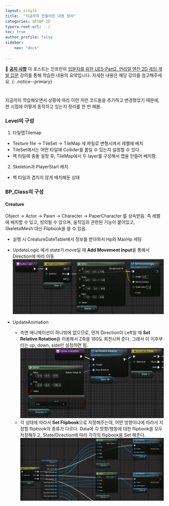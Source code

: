 ```yaml
---
layout: single
title:  "지금까지 만들어진 내용 정리"
categories: UE5BP-2D
typora-root-url: ../
toc: true
author_profile: false
sidebar:
    nav: "docs"

---
```


🌝 **<u>공지 사항</u>** 
이 포스트는 인프런의 [입문자를 위한 UE5-Part2. 언리얼 엔진 2D 게임 개발 입문](https://www.inflearn.com/course/%EC%96%B8%EB%A6%AC%EC%96%BC5-%EA%B0%9C%EB%B0%9C%EC%9D%98%EC%A0%95%EC%84%9D-2/dashboard) 강의를 통해 학습한 내용의 요약입니다. 자세한 내용은 해당 강의를 참고해주세요.
{: .notice--primary} 

# 

지금까지 학습해오면서 상황에 따라 이런 저런 코드들을 추가하고 변경했었기 때문에, 현 시점에 어떻게 동작하고 있는지 정리를 한 번 해봄. 

### Level의 구성 
1. 타일맵Tilemap 
- Texture file -> TileSet -> TileMap 세 파일로 변형시켜서 레벨에 배치 
- TileSet에서는 어떤 타일에 Collider를 붙일 수 있는지 설정할 수 있다. 
- 벽 타일에 충돌 설정 후, TileMap에서 두 layer를 구성해서 맵을 만들어 배치함. 
2. Skeleton과 PlayerStart 배치 
- 벽 타일과 겹치지 않게 배치해둔 상태 

### BP_Class의 구성
#### Creature
Object -> Actor -> Pawn -> Character -> PaperCharacter 를 상속받음. 즉 레벨에 배치할 수 있고, 빙의될 수 있으며, 움직임과 관련된 기능이 붙어있고, SkeletalMesh 대신 Flipbook을 쓸 수 있음. 
- 실행 시 CreatureDateTable에서 정보를 받아와서 Hp와 MaxHp 세팅 
- UpdateLogic 에서 state가 move일 때 **Add Movement Input**을 통해서 Direction에 따라 이동
  <img src="/../images/2024-04-13-1-Review/image-20240413073404901.png" alt="image-20240413073404901" style="zoom:67%;" />
- UpdateAnimation 

  - 측면 애니메이션이 하나밖에 없으므로, 먼저 Direction이 Left일 때 **Set Relative Rotation**을 이용해서 Z축을 180도 회전시켜 준다. 그래서 이 이후부터는 up, down, side만 설정하면 됨. 
    <img src="/../images/2024-04-13-1-Review/image-20240413073633549.png" alt="image-20240413073633549" style="zoom:67%;" />
  - 각 상태에 따라서 **Set Flipbook**으로 지정해주는데, 어떤 방향이냐에 따라서 지정할 flipbook의 종류가 다르다. 
    Data에 각 방향/행동에 대한 flipbook을 모두 저장해두고, State/Direction에 따라 각각의 flipbook을 Set 해준다. 
    <img src="/../images/2024-04-13-1-Review/image-20240413073919059.png" alt="image-20240413073919059" style="zoom:67%;" />

  
